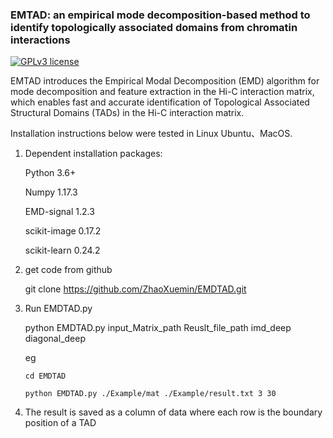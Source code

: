 ### EMTAD: an empirical mode decomposition-based method to identify topologically associated domains from chromatin interactions

[![GPLv3 license](https://img.shields.io/badge/License-GPLv3-blue.svg)](http://perso.crans.org/besson/LICENSE.html)

EMTAD introduces the Empirical Modal Decomposition (EMD) algorithm for mode decomposition and feature extraction in the Hi-C interaction matrix, which enables fast and accurate identification of Topological Associated Structural Domains (TADs) in the Hi-C interaction matrix.



Installation instructions below were tested in Linux Ubuntu、MacOS. 


1. Dependent installation packages:

   Python 3.6+
   
   Numpy 1.17.3
   
   EMD-signal 1.2.3
   
   scikit-image 0.17.2
   
   scikit-learn 0.24.2

2. get code from github

   git clone https://github.com/ZhaoXuemin/EMDTAD.git

3. Run EMDTAD.py

   python EMDTAD.py input_Matrix_path Reuslt_file_path imd_deep diagonal_deep

   eg
   ```
   cd EMDTAD

   python EMDTAD.py ./Example/mat ./Example/result.txt 3 30
   ```
4. The result is saved as a column of data where each row is the boundary position of a TAD 
